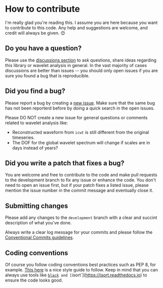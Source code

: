 # How to contribute

I'm really glad you're reading this. I assume you are here because you want to contribute to this code. Any help and suggestions are welcome, and credit will always be given. 😊


## Do you have a question?

Please use the [discussions section](https://github.com/regeirk/pycwt/discussions) to ask questions, share ideas regarding this library or wavelet analysis in general. In the vast majority of cases discussions are better than issues -- you should only open issues if you are sure you found a bug that is reproducible.


## Did you find a bug?

Please report a bug by creating a [new issue](https://github.com/regeirk/pycwt/issues). Make sure that the same bug has not been reporterd before by doing a quick search in the open issues.

Please DO NOT create a new issue for general questions or comments related to wavelet analysis like:

- Reconstructed waveform from `icwt` is still different from the original timeseries.
- The DOF for the global wavelet spectrum will change if scales are in days instead of years?


## Did you write a patch that fixes a bug?

You are welcome and free to contribute to the code and make pull requests to the development branch to fix any issue or enhance the code. You don't need to open an issue first, but if your patch fixes a listed issue, please mention the issue number in the commit message and eventually close it.


## Submitting changes

Please add any changes to the `development` branch with a clear and succint description of what you've done.

Always write a clear log message for your commits and please follow the [Conventional Commits guidelines](https://www.conventionalcommits.org/).


Coding conventions
------------------

Of course you follow coding conventions best practices such as PEP 8, for example. [This here](https://numpydoc.readthedocs.io/en/latest/format.html) is a nice style guide to follow. Keep in mind that you can always use tools like [`black`](https://black.readthedocs.io)` and [`isort`](https://isort.readthedocs.io) to ensure the code looks good.
